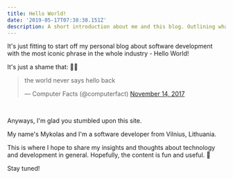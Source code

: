 ```yaml
---
title: Hello World!
date: '2019-05-17T07:38:38.151Z'
description: A short introduction about me and this blog. Outlining what this blog is about and what I hope it will become sometime in the future.
---
```


It's just fitting to start off my personal blog about software development with the most iconic phrase in the whole industry - Hello World!

It's just a shame that: 🤷‍😅

<blockquote class="twitter-tweet" data-lang="en"><p lang="en" dir="ltr">the world never says hello back</p>&mdash; Computer Facts (@computerfact) <a href="https://twitter.com/computerfact/status/930555503821905921?ref_src=twsrc%5Etfw">November 14, 2017</a></blockquote>

</br>

Anyways, I'm glad you stumbled upon this site.

My name's Mykolas and I'm a software developer from Vilnius, Lithuania.

This is where I hope to share my insights and thoughts about technology and development in general. Hopefully, the content is fun and useful. 🤞

Stay tuned!
